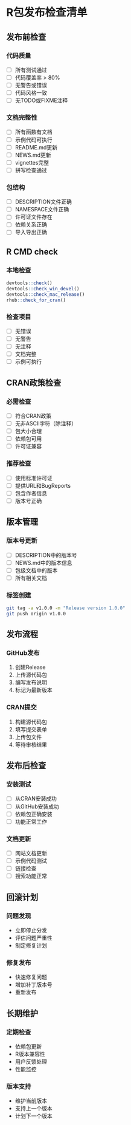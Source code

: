 # R包发布检查清单

## 发布前检查

### 代码质量
- [ ] 所有测试通过
- [ ] 代码覆盖率 > 80%
- [ ] 无警告或错误
- [ ] 代码风格一致
- [ ] 无TODO或FIXME注释

### 文档完整性
- [ ] 所有函数有文档
- [ ] 示例代码可执行
- [ ] README.md更新
- [ ] NEWS.md更新
- [ ] vignettes完整
- [ ] 拼写检查通过

### 包结构
- [ ] DESCRIPTION文件正确
- [ ] NAMESPACE文件正确
- [ ] 许可证文件存在
- [ ] 依赖关系正确
- [ ] 导入导出正确

## R CMD check

### 本地检查
```r
devtools::check()
devtools::check_win_devel()
devtools::check_mac_release()
rhub::check_for_cran()
```

### 检查项目
- [ ] 无错误
- [ ] 无警告
- [ ] 无注释
- [ ] 文档完整
- [ ] 示例可执行

## CRAN政策检查

### 必需检查
- [ ] 符合CRAN政策
- [ ] 无非ASCII字符（除注释）
- [ ] 包大小合理
- [ ] 依赖包可用
- [ ] 许可证兼容

### 推荐检查
- [ ] 使用标准许可证
- [ ] 提供URL和BugReports
- [ ] 包含作者信息
- [ ] 版本号正确

## 版本管理

### 版本号更新
- [ ] DESCRIPTION中的版本号
- [ ] NEWS.md中的版本信息
- [ ] 包级文档中的版本
- [ ] 所有相关文档

### 标签创建
```bash
git tag -a v1.0.0 -m "Release version 1.0.0"
git push origin v1.0.0
```

## 发布流程

### GitHub发布
1. 创建Release
2. 上传源代码包
3. 编写发布说明
4. 标记为最新版本

### CRAN提交
1. 构建源代码包
2. 填写提交表单
3. 上传包文件
4. 等待审核结果

## 发布后检查

### 安装测试
- [ ] 从CRAN安装成功
- [ ] 从GitHub安装成功
- [ ] 依赖包正确安装
- [ ] 功能正常工作

### 文档更新
- [ ] 网站文档更新
- [ ] 示例代码测试
- [ ] 链接检查
- [ ] 搜索功能正常

## 回滚计划

### 问题发现
- 立即停止分发
- 评估问题严重性
- 制定修复计划

### 修复发布
- 快速修复问题
- 增加补丁版本号
- 重新发布

## 长期维护

### 定期检查
- 依赖包更新
- R版本兼容性
- 用户反馈处理
- 性能监控

### 版本支持
- 维护当前版本
- 支持上一个版本
- 计划下一个版本

